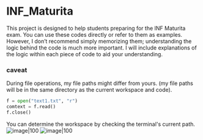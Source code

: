 # INF_Maturita
This project is designed to help students preparing for the INF Maturita exam. You can use these codes directly or refer to them as examples. However, I don’t recommend simply memorizing them; understanding the logic behind the code is much more important. I will include explanations of the logic within each piece of code to aid your understanding.

### caveat
During file operations, my file paths might differ from yours. (my file paths will be in the same directory as the current workspace and code).
```python
f = open("text1.txt", "r") 
comtext = f.read()
f.close()
```
You can determine the workspace by checking the terminal's current path.
![image|100](https://github.com/user-attachments/assets/73aed23b-6c82-4dbd-8761-fd3c9c29f8b5) ![image|100](https://github.com/user-attachments/assets/9e0da189-b307-4688-99a2-d9766e2fc214)




